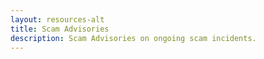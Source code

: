 ```yaml
---
layout: resources-alt
title: Scam Advisories
description: Scam Advisories on ongoing scam incidents.
---
```

